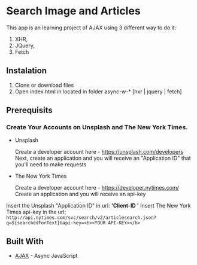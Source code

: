 # Search Image and Articles 

This app is an learning project of AJAX using 3 different way to do it: 
1) XHR,
2) JQuery,
3) Fetch

## Instalation

1) Clone or download files
2) Open index.html in located in folder async-w-* [hxr | jquery | fetch]

## Prerequisits

### Create Your Accounts on Unsplash and The New York Times.

* Unsplash

    Create a developer account here - https://unsplash.com/developers <br />
    Next, create an application and you will receive an "Application ID" that you'll need to make requests

* The New York Times

    Create a developer account here - https://developer.nytimes.com/ <br />
    Create an application and you will receive an api-key

Insert the Unsplash "Application ID" in url: <b>'Client-ID <YOUR CLIENT-ID>'</b>
Insert The New York Times api-key in the url:  `http://api.nytimes.com/svc/search/v2/articlesearch.json?q=${searchedForText}&api-key=<b><YOUR API-KEY></b>`

## Built With

* [AJAX](https://developer.mozilla.org/en-US/docs/Web/Guide/AJAX) - Async JavaScript
